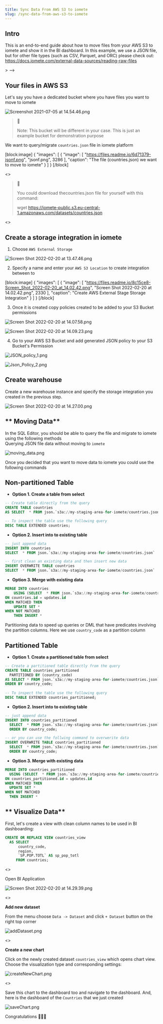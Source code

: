 ```yaml
---
title: Sync Data From AWS S3 to iomete
slug: /sync-data-from-aws-s3-to-iomete
---
```


Intro
-----

This is an end-to-end guide about how to move files from your AWS S3 to iomete and show it in the BI dashboard. In this example, we use a JSON file, but for other file types (such as CSV, Parquet, and ORC) please check out: <a href="https://docs.iomete.com/docs/reading-raw-files" target="_blank">https\://docs.iomete.com/external-data-sources/reading-raw-files</a>

<!-- <<!-- <br> -->> -->

Your files in AWS S3
--------------------

Let's say you have a dedicated bucket where you have files you want to move to iomete

![](https://files.readme.io/d66079e-Screenshot_2021-07-05_at_14.54.46.png "Screenshot 2021-07-05 at 14.54.46.png")

> 📘 
> 
> Note: This bucket will be different in your case. This is just an example bucket for demonstration purpose

We want to query/migrate `countries.json` file in iomete platform

[block:image]
{
  "images": [
    {
      "image": [
        "https://files.readme.io/6d71379-jsonf.png",
        "jsonf.png",
        3286
      ],
      "caption": "The file (countries.json) we want to move to iomete"
    }
  ]
}
[/block]

<<!-- <br> -->>

> 📘 
> 
> You could download  thecountries.json file for yourself with this command:
> 
> wget <a href="https://iomete-public.s3.eu-central-1.amazonaws.com/datasets/countries.json" target="blank"> https\://iomete-public.s3.eu-central-1.amazonaws.com/datasets/countries.json</a>

<<!-- <br> -->>

**Create a storage integration in iomete**
------------------------------------------

1. Choose `AWS External Storage`

![](https://files.readme.io/96cc20c-Screen_Shot_2022-02-20_at_13.47.46.png "Screen Shot 2022-02-20 at 13.47.46.png")

2. Specify a name and enter your `AWS S3 Location` to create integration between to

[block:image]
{
  "images": [
    {
      "image": [
        "https://files.readme.io/8c15ce8-Screen_Shot_2022-02-20_at_14.02.42.png",
        "Screen Shot 2022-02-20 at 14.02.42.png",
        2330
      ],
      "caption": "Create AWS External Stage Storage Integration"
    }
  ]
}
[/block]

3. Once it is created copy policies created to be added to your S3 Bucket permissions

![](https://files.readme.io/b33c4c8-Screen_Shot_2022-02-20_at_14.07.58.png "Screen Shot 2022-02-20 at 14.07.58.png")

![](https://files.readme.io/b1a6fdd-Screen_Shot_2022-02-20_at_14.09.23.png "Screen Shot 2022-02-20 at 14.09.23.png")

4. Go to your AWS S3 Bucket and add generated JSON policy to your S3 Bucket's Permission

![](https://files.readme.io/4bc29e9-JSON_policy_1.png "JSON_policy_1.png")

![](https://files.readme.io/528ede1-Json_Policy_2.png "Json_Policy_2.png")

**Create warehouse**
--------------------

Create a new warehouse instance and specify the storage integration you created in the previous step.

![](https://files.readme.io/e8f06b5-Screen_Shot_2022-02-20_at_14.27.00.png "Screen Shot 2022-02-20 at 14.27.00.png")

** Moving Data**
----------------

In the SQL Editor, you should be able to query the file and migrate to iomete using the following methods  
Querying JSON file data without moving to `iomete`

![](https://files.readme.io/b3f6b38-moving_data.png "moving_data.png")

Once you decided that you want to move data to iomete you could use the following commands

Non-partitioned Table
---------------------

- **Option 1. Create a table from select**

```sql
-- Create table directly from the query
CREATE TABLE countries
AS SELECT  * FROM json.`s3a://my-staging-area-for-iomete/countries.json`

-- To inspect the table use the following query
DESC TABLE EXTENDED countries;
```

- **Option 2. Insert into to existing table**

```sql
-- just append data
INSERT INTO countries
SELECT  * FROM json.`s3a://my-staging-area-for-iomete/countries.json`

-- first clean an existing data and then insert new data
INSERT OVERWRITE TABLE countries
SELECT  * FROM json.`s3a://my-staging-area-for-iomete/countries.json`
```

- **Option 3. Merge with existing data**

```sql
MERGE INTO countries
    USING (SELECT  * FROM json.`s3a://my-staging-area-for-iomete/countries.json`) updates
ON countries.id = updates.id
WHEN MATCHED THEN
    UPDATE SET *
WHEN NOT MATCHED
    THEN INSERT *
```

Partitioning data to speed up queries or DML that have predicates involving the partition columns. Here we use `country_code` as a partition column

Partitioned Table
-----------------

- **Option 1. Create a partitioned table from select**

```sql
-- Create a partitioned table directly from the query
CREATE TABLE countries_partitioned
  PARTITIONED BY (country_code)
AS SELECT * FROM json.`s3a://my-staging-area-for-iomete/countries.json` 
ORDER BY country_code;
         
-- To inspect the table use the following query
DESC TABLE EXTENDED countries_partitioned;
```

- **Option 2. Insert into to existing table**

```sql
-- just append data
INSERT INTO countries_partitioned
  SELECT  * FROM json.`s3a://my-staging-area-for-iomete/countries.json`
  ORDER BY country_code;

-- or you can use the follwing command to overwerite data
INSERT OVERWRITE TABLE countries_partitioned
  SELECT  * FROM json.`s3a://my-staging-area-for-iomete/countries.json`
  ORDER BY country_code;
```

- **Option 3. Merge with existing data**

```sql
MERGE INTO countries_partitioned
  USING (SELECT  * FROM json.`s3a://my-staging-area-for-iomete/countries.json`) updates
ON countries_partitioned.id = updates.id
WHEN MATCHED THEN
  UPDATE SET *
WHEN NOT MATCHED
  THEN INSERT *
```

** Visualize Data**
-------------------

First, let's create a view with clean column names to be used in BI dashboarding:

```sql
CREATE OR REPLACE VIEW countries_view 
  AS SELECT 
      country_code, 
      region, 
      `SP.POP.TOTL` AS sp_pop_totl 
     FROM countries;
```

<<!-- <br> -->>

Open BI Application

![](https://files.readme.io/ea74a9f-Screen_Shot_2022-02-20_at_14.29.39.png "Screen Shot 2022-02-20 at 14.29.39.png")

<<!-- <br> -->>

**Add new dataset**

From the menu choose `Data -> Dataset` and click `+ Dataset` button on the right top corner

![](https://files.readme.io/101b44d-addDataset.png "addDataset.png")

<<!-- <br> -->>

**Create a new chart** 

Click on the newly created dataset `countries_view` which opens chart view. Choose the visualization type and corresponding settings:

![](https://files.readme.io/fbe682c-createNewChart.png "createNewChart.png")

<<!-- <br> -->>

Save this chart to the dashboard too and navigate to the dashboard. And, here is the dashboard of the `Countries` that we just created 

![](https://files.readme.io/1be6fce-saveChart.png "saveChart.png")

Congratulations 🎉🎉🎉